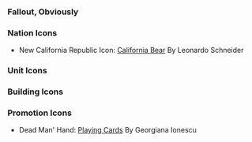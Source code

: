 
### Fallout, Obviously
### Nation Icons
- New California Republic Icon: [California Bear](https://thenounproject.com/icon/california-bear-86499/) By Leonardo Schneider
### Unit Icons
	
### Building Icons
	
### Promotion Icons
- Dead Man' Hand: [Playing Cards](https://thenounproject.com/icon/playing-cards-1453991/) By Georgiana Ionescu
